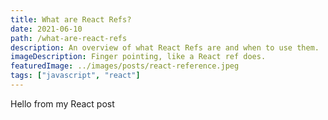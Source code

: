 ```yaml
---
title: What are React Refs?
date: 2021-06-10
path: /what-are-react-refs
description: An overview of what React Refs are and when to use them.
imageDescription: Finger pointing, like a React ref does.
featuredImage: ../images/posts/react-reference.jpeg
tags: ["javascript", "react"]
---
```


Hello from my React post
